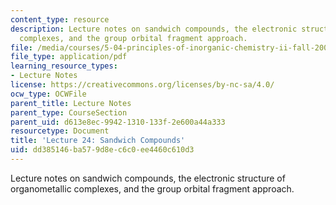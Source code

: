 ```yaml
---
content_type: resource
description: Lecture notes on sandwich compounds, the electronic structure of organometallic
  complexes, and the group orbital fragment approach.
file: /media/courses/5-04-principles-of-inorganic-chemistry-ii-fall-2008/dd385146ba579d8ec6c0ee4460c610d3_lecture_24.pdf
file_type: application/pdf
learning_resource_types:
- Lecture Notes
license: https://creativecommons.org/licenses/by-nc-sa/4.0/
ocw_type: OCWFile
parent_title: Lecture Notes
parent_type: CourseSection
parent_uid: d613e8ec-9942-1310-133f-2e600a44a333
resourcetype: Document
title: 'Lecture 24: Sandwich Compounds'
uid: dd385146-ba57-9d8e-c6c0-ee4460c610d3
---
```

Lecture notes on sandwich compounds, the electronic structure of organometallic complexes, and the group orbital fragment approach.